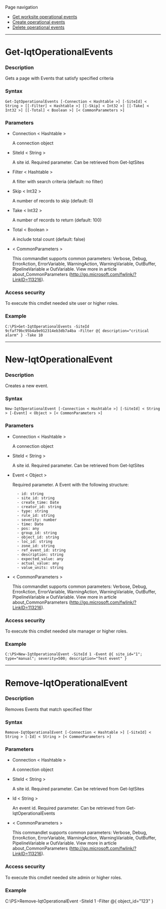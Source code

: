 Page navigation

* [Get worksite operational events](#OperationalEvents)
* [Create operational events](#new-OperationalEvent)
* [Delete operational events](#delete-OperationalEvents)

---

# <a name="OperationalEvents">Get-IqtOperationalEvents</a>
   
### Description

Gets a page with Events that satisfy specified criteria
    
### Syntax

    Get-IqtOperationalEvents [-Connection < Hashtable >] [-SiteId] < String > [[-Filter] < Hashtable >] [[-Skip] < Int32 >] [[-Take] < Int32 >] [[-Total] < Boolean >] [< CommonParameters >]
    
### Parameters

- Connection < Hashtable >

	A connection object
        
- SiteId < String >

    A site id. Required parameter. Can be retrieved from Get-IqtSites
        
- Filter < Hashtable >

    A filter with search criteria (default: no filter)
        
- Skip < Int32 >

    A number of records to skip (default: 0)
        
- Take < Int32 >

    A number of records to return (default: 100)
        
- Total < Boolean >

    A include total count (default: false)
        
- < CommonParameters >

    This commandlet supports common parameters: Verbose, Debug,
    ErrorAction, ErrorVariable, WarningAction, WarningVariable,
    OutBuffer, PipelineVariable и OutVariable. View more in article 
    about_CommonParameters (http://go.microsoft.com/fwlink/?LinkID=113216). 
    
### Access security 

To execute this cmdlet needed site user or higher roles.

### Example
    
    C:\PS>Get-IqtOperationalEvents -SiteId 9cfaf79bc95b4a9e912314eb3db7a4ba -Filter @{ description="critical alarm" } -Take 10

---

# <a name="new-OperationalEvent">New-IqtOperationalEvent</a>

### Description

Creates a new event.
    
### Syntax

    New-IqtOperationalEvent [-Connection < Hashtable >] [-SiteId] < String > [-Event] < Object > [< CommonParameters >]
    
### Parameters

- Connection < Hashtable >

	A connection object
        
- SiteId < String >

    A site id. Required parameter. Can be retrieved from Get-IqtSites
        
- Event < Object >

    Required parameter. A Event with the following structure:
    
        - id: string
        - site_id: string
        - create_time: Date
        - creator_id: string
        - type: string
        - rule_id: string
        - severity: number
        - time: Date
        - pos: any
        - group_id: string
        - object_id: string
        - loc_id: string
        - zone_id: string
        - ref_event_id: string
        - description: string
        - expected_value: any
        - actual_value: any
        - value_units: string

- < CommonParameters >

    This commandlet supports common parameters: Verbose, Debug,
    ErrorAction, ErrorVariable, WarningAction, WarningVariable,
    OutBuffer, PipelineVariable и OutVariable. View more in article 
    about_CommonParameters (http://go.microsoft.com/fwlink/?LinkID=113216). 
    
### Access security 

To execute this cmdlet needed site manager or higher roles.

### Example
    
    C:\PS>New-IqtOperationalEvent -SiteId 1 -Event @{ site_id="1"; type="manual"; severity=500; description="Test event" }

---

# <a name="delete-OperationalEvent">Remove-IqtOperationalEvent</a>
    
### Description

Removes Events that match specified filter
    
### Syntax

    Remove-IqtOperationalEvent [-Connection < Hashtable >] [-SiteId] < String > [-Id] < String > [< CommonParameters >]
    
### Parameters

- Connection < Hashtable >

	A connection object
        
- SiteId < String >

    A site id. Required parameter. Can be retrieved from Get-IqtSites
        
- Id < String >

    An event id. Required parameter. Can be retrieved from Get-IqtOperationalEvents

- < CommonParameters >

    This commandlet supports common parameters: Verbose, Debug,
    ErrorAction, ErrorVariable, WarningAction, WarningVariable,
    OutBuffer, PipelineVariable и OutVariable. View more in article 
    about_CommonParameters (http://go.microsoft.com/fwlink/?LinkID=113216). 
    
### Access security 

To execute this cmdlet needed site admin or higher roles.

### Example
    
   C:\PS>Remove-IqtOperationalEvent -SiteId 1 -Filter @{ object_id="123" }